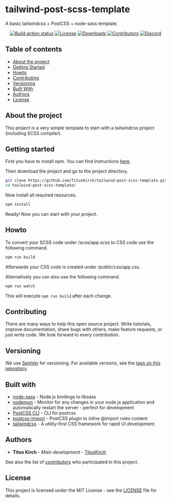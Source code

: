 # tailwind-post-scss-template
A basic tailwindcss + PostCSS + node-sass template.

<p align="center">
    <a href="https://github.com/TitusKirch/tailwind-post-scss-template/actions"><img src="https://github.com/TitusKirch/tailwind-post-scss-template/workflows/Build/badge.svg" alt="Build action status"></a>
    <a href="https://github.com/TitusKirch/tailwind-post-scss-template/blob/master/LICENSE"><img src="https://img.shields.io/github/license/TitusKirch/tailwind-post-scss-template?label=License&labelColor=30363D&color=2FBF50" alt="License"></a>
    <a href="https://github.com/TitusKirch/tailwind-post-scss-template/releases"><img src="https://img.shields.io/github/downloads/TitusKirch/tailwind-post-scss-template/total?label=Downloads&labelColor=30363D&color=2FBF50" alt="Downloads"></a>
    <a href="https://github.com/TitusKirch/tailwind-post-scss-template/graphs/contributors"><img src="https://img.shields.io/github/contributors/TitusKirch/tailwind-post-scss-template?label=Contributors&labelColor=30363D&color=2FBF50" alt="Contributors"></a>
    <a href="https://discord.tkirch.dev"><img src="https://img.shields.io/discord/576562577769889805?label=Discord&labelColor=30363D&color=2FBF50&logoColor=959DA5&logo=Discord" alt="Discord"></a>
</p>

## Table of contents

* [About the project](#about-the-project)
* [Getting Started](#getting-started)
* [Howto](#howto)
* [Contributing](#contributing)
* [Versioning](#versioning)
* [Built With](#built-with)
* [Authors](#authors)
* [License](#license)

## About the project

This project is a very simple template to start with a tailwindcss project (including SCSS compiler).

## Getting started
First you have to install npm. You can find instructions [here](https://www.npmjs.com/get-npm).

Then download the project and go to the project directory.
```BASH
git clone https://github.com/TitusKirch/tailwind-post-scss-template.git
cd tailwind-post-scss-template/
```

Now install all required resources.
```BASH
npm install
```

Ready! Now you can start with your project.

## Howto
To convert your SCSS code under /scss/app.scss to CSS code use the following command.
```BASH
npm run build
```

Afterwards your CSS code is created under /public/css/app.css.

Alternatively you can also use the following command.
```BASH
npm run watch
```

This will execute `npm run build` after each change.

## Contributing
There are many ways to help this open source project. Write tutorials, improve documentation, share bugs with others, make feature requests, or just write code. We look forward to every contribution.

## Versioning

We use [SemVer](http://semver.org/) for versioning. For available versions, see the [tags on this repository](https://github.com/TitusKirch/tailwind-post-scss-template/tags).

## Built with

* [node-sass](https://github.com/sass/node-sass) - Node.js bindings to libsass
* [nodemon](https://github.com/remy/nodemon/) - Monitor for any changes in your node.js application and automatically restart the server - perfect for development
* [PostCSS CLI](https://github.com/postcss/postcss-cli) - CLI for postcss
* [postcss-import](https://github.com/postcss/postcss-import) - PostCSS plugin to inline @import rules content
* [tailwindcss](https://github.com/tailwindcss/tailwindcss/) - A utility-first CSS framework for rapid UI development.

## Authors

* **Titus Kirch** - *Main development* - [TitusKirch](https://github.com/TitusKirch)

See also the list of [contributors](https://github.com/TitusKirch/tailwind-post-scss-template/graphs/contributors) who participated in this project.

## License

This project is licensed under the MIT License - see the [LICENSE](LICENSE) file for details.

